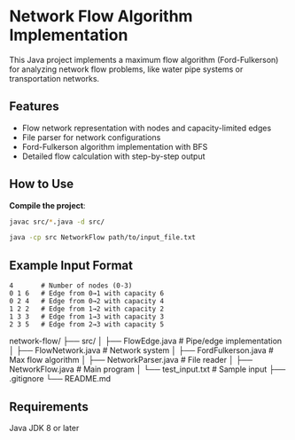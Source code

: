 # Network Flow Algorithm Implementation

This Java project implements a maximum flow algorithm (Ford-Fulkerson) for analyzing network flow problems, like water pipe systems or transportation networks.

## Features

- Flow network representation with nodes and capacity-limited edges
- File parser for network configurations
- Ford-Fulkerson algorithm implementation with BFS
- Detailed flow calculation with step-by-step output

## How to Use

 **Compile the project**:
   ```bash
   javac src/*.java -d src/

   java -cp src NetworkFlow path/to/input_file.txt
```

## Example Input Format
```text
4       # Number of nodes (0-3)
0 1 6   # Edge from 0→1 with capacity 6
0 2 4   # Edge from 0→2 with capacity 4
1 2 2   # Edge from 1→2 with capacity 2
1 3 3   # Edge from 1→3 with capacity 3
2 3 5   # Edge from 2→3 with capacity 5
```


network-flow/
├── src/
│   ├── FlowEdge.java       # Pipe/edge implementation
│   ├── FlowNetwork.java    # Network system
│   ├── FordFulkerson.java  # Max flow algorithm
│   ├── NetworkParser.java  # File reader
│   ├── NetworkFlow.java    # Main program
│   └── test_input.txt     # Sample input
├── .gitignore
└── README.md

## Requirements

Java JDK 8 or later
